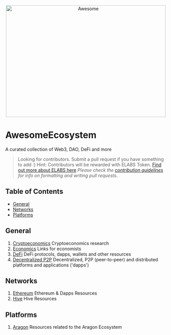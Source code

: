 <div align="center">
  <img width="500" height="350" src="https://raw.githubusercontent.com/sindresorhus/awesome/main/media/logo.svg" alt="Awesome">
</div>

# AwesomeEcosystem

A curated collection of Web3, DAO, DeFi and more

> Looking for contributors. Submit a pull request if you have something to add :)
> Hint: Contributors will be rewarded with ELABS Token. [Find out more about ELABS here](https://elabs.ecosis.io)
> _Please check the [contribution guidelines](contributing.md) for info on formatting and writing pull requests._

## Table of Contents
- [General](#general)
- [Networks](#networks)
- [Platforms](#platforms)

## General

1. [Cryptoeconomics](https://github.com/jpantunes/awesome-cryptoeconomics) Cryptoeconomics research
1. [Economics](https://github.com/jpantunes/awesome-cryptoeconomics) Links for economists
1. [DeFi](https://github.com/talentlessguy/awesome-defi) DeFi protocols, dapps, wallets and other resources
1. [Decentralized P2P](https://github.com/decentropy/awesome-decentralized) Decentralized, P2P (peer-to-peer) and distributed platforms and applications ('dapps')

## Networks

1. [Ethereum](https://github.com/bekatom/awesome-ethereum) Ethereum & Dapps Resources
1. [Hive](https://github.com/openhive-network/awesome-hive) Hive Resources

## Platforms

1. [Aragon](https://github.com/AraStuff/awesome-aragon) Resources related to the Aragon Ecosystem
